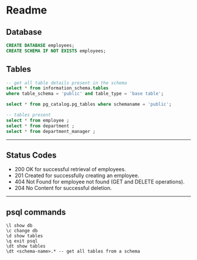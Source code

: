 # Readme

## Database

```sql
CREATE DATABASE employees;
CREATE SCHEMA IF NOT EXISTS employees;
```

## Tables

```sql
-- get all table details present in the schema
select * from information_schema.tables
where table_schema = 'public' and table_type = 'base table';

select * from pg_catalog.pg_tables where schemaname = 'public';

-- tables present 
select * from employee ;
select * from department ;
select * from department_manager ;
```

---

## Status Codes

* 200 OK for successful retrieval of employees.
* 201 Created for successfully creating an employee.
* 404 Not Found for employee not found (GET and DELETE operations).
* 204 No Content for successful deletion.

---

## psql commands

```
\l show db
\c change db
\d show tables
\q exit psql
\dt show tables
\dt <schema-name>.* -- get all tables from a schema
```